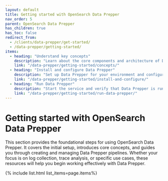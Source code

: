 ```yaml
---
layout: default
title: Getting started with OpenSearch Data Prepper
nav_order: 5
parent: OpenSearch Data Prepper 
has_children: true
has_toc: false
redirect_from:
  - /clients/data-prepper/get-started/
  - /data-prepper/getting-started/
items:
  - heading: "Understand key concepts"
    description: "Learn about the core components and architecture of Data Prepper."
    link: "/data-prepper/getting-started/concepts/"
  - heading: "Install and configure Data Prepper"
    description: "Set up Data Prepper for your environment and configure basic settings."
    link: "/data-prepper/getting-started/install-and-configure/"
  - heading: "Run Data Prepper"
    description: "Start the service and verify that Data Prepper is running correctly."
    link: "/data-prepper/getting-started/run-data-prepper/"
---
```


# Getting started with OpenSearch Data Prepper

This section provides the foundational steps for using OpenSearch Data Prepper. It covers the initial setup, introduces core concepts, and guides you through creating and managing Data Prepper pipelines. Whether your focus is on log collection, trace analysis, or specific use cases, these resources will help you begin working effectively with Data Prepper.

{% include list.html list_items=page.items%}

